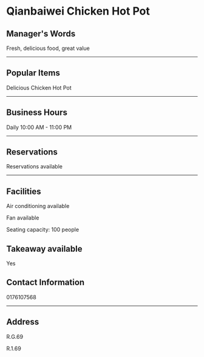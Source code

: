 # Qianbaiwei Chicken Hot Pot

## Manager's Words

Fresh, delicious food, great value

---

## Popular Items

Delicious Chicken Hot Pot

---

## Business Hours

Daily 10:00 AM - 11:00 PM

---

## Reservations

Reservations available

---

## Facilities

Air conditioning available

Fan available

Seating capacity: 100 people

## Takeaway available

Yes

## Contact Information

0176107568

---

## Address

R.G.69

R.1.69
